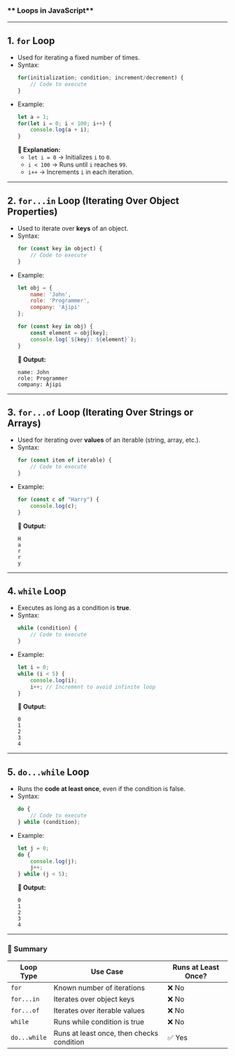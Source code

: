 ### ** Loops in JavaScript**  

---

## **1. `for` Loop**
- Used for iterating a fixed number of times.
- Syntax:  
  ```js
  for(initialization; condition; increment/decrement) {
      // Code to execute
  }
  ```
- Example:
  ```js
  let a = 1;
  for(let i = 0; i < 100; i++) {
      console.log(a + i);
  }
  ```
  **🔹 Explanation:**
  - `let i = 0` → Initializes `i` to `0`.
  - `i < 100` → Runs until `i` reaches `99`.
  - `i++` → Increments `i` in each iteration.

---

## **2. `for...in` Loop (Iterating Over Object Properties)**
- Used to iterate over **keys** of an object.
- Syntax:
  ```js
  for (const key in object) {
      // Code to execute
  }
  ```
- Example:
  ```js
  let obj = {
      name: 'John',
      role: 'Programmer',
      company: 'Ajipi'
  };

  for (const key in obj) {
      const element = obj[key];
      console.log(`${key}: ${element}`);
  }
  ```
  **🔹 Output:**
  ```
  name: John
  role: Programmer
  company: Ajipi
  ```

---

## **3. `for...of` Loop (Iterating Over Strings or Arrays)**
- Used for iterating over **values** of an iterable (string, array, etc.).
- Syntax:
  ```js
  for (const item of iterable) {
      // Code to execute
  }
  ```
- Example:
  ```js
  for (const c of "Harry") {
      console.log(c);
  }
  ```
  **🔹 Output:**
  ```
  H
  a
  r
  r
  y
  ```

---

## **4. `while` Loop**
- Executes as long as a condition is **true**.
- Syntax:
  ```js
  while (condition) {
      // Code to execute
  }
  ```
- Example:
  ```js
  let i = 0;
  while (i < 5) {
      console.log(i);
      i++; // Increment to avoid infinite loop
  }
  ```
  **🔹 Output:**
  ```
  0
  1
  2
  3
  4
  ```

---

## **5. `do...while` Loop**
- Runs the **code at least once**, even if the condition is false.
- Syntax:
  ```js
  do {
      // Code to execute
  } while (condition);
  ```
- Example:
  ```js
  let j = 0;
  do {
      console.log(j);
      j++;
  } while (j < 5);
  ```
  **🔹 Output:**
  ```
  0
  1
  2
  3
  4
  ```

---

### **🔹 Summary**
| Loop Type | Use Case | Runs at Least Once? |
|-----------|---------|---------------------|
| `for` | Known number of iterations | ❌ No |
| `for...in` | Iterates over object keys | ❌ No |
| `for...of` | Iterates over iterable values | ❌ No |
| `while` | Runs while condition is true | ❌ No |
| `do...while` | Runs at least once, then checks condition | ✅ Yes |

